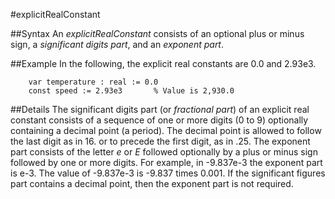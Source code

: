 
#explicitRealConstant

##Syntax
An _explicitRealConstant_ consists of an optional plus or minus sign, a _significant digits part_, and an _exponent part_.



##Example
In the following, the explicit real constants are 0.0 and 2.93e3.


        var temperature : real := 0.0
        const speed := 2.93e3       % Value is 2,930.0
##Details
The significant digits part (or _fractional part_) of an explicit real constant consists of a sequence of one or more digits (0 to 9) optionally containing a decimal point (a period). The decimal point is allowed to follow the last digit as in 16. or to precede the first digit, as in .25.
The exponent part consists of the letter _e_ or _E_ followed optionally by a plus or minus sign followed by one or more digits. For example, in -9.837e-3 the exponent part is e-3. The value of -9.837e-3 is -9.837 times 0.001.
If the significant figures part contains a decimal point, then the exponent part is not required.


